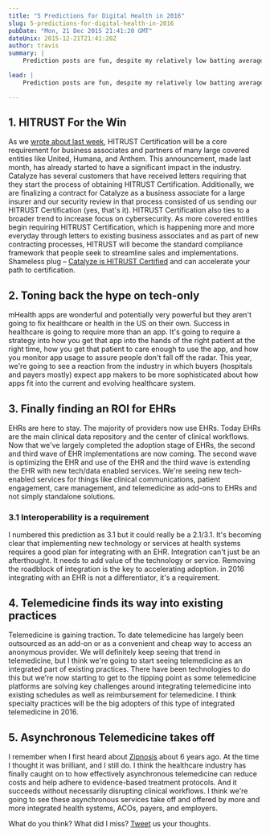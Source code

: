 ```yaml
---
title: "5 Predictions for Digital Health in 2016"
slug: 5-predictions-for-digital-health-in-2016
pubDate: "Mon, 21 Dec 2015 21:41:20 GMT"
dateUnix: 2015-12-21T21:41:20Z
author: travis
summary: |
    Prediction posts are fun, despite my relatively low batting average for success. The hardest part about making predictions in healthcare is timing. And timing can be everything. Lots of predictions, like we'll see X% risk-based or value-based care contracts, are hard to deny but quantifying them in terms of when these changes will tip in the industry is the challenge. With that disclaimer, below are my predictions for healthcare in 2016, with a bend towards healthcare technology.

lead: |
    Prediction posts are fun, despite my relatively low batting average for success. The hardest part about making predictions in healthcare is timing. And timing can be everything. Lots of predictions, like we'll see X% risk-based or value-based care contracts, are hard to deny but quantifying them in terms of when these changes will tip in the industry is the challenge. With that disclaimer, below are my predictions for healthcare in 2016, with a bend towards healthcare technology.

---
```


## 1. HITRUST For the Win

As we [wrote about last week][1], HITRUST Certification will be a core requirement for business associates and partners of many large covered entities like United, Humana, and Anthem. This announcement, made last month, has already started to have a significant impact in the industry. Catalyze has several customers that have received letters requiring that they start the process of obtaining HITRUST Certification. Additionally, we are finalizing a contract for Catalyze as a business associate for a large insurer and our security review in that process consisted of us sending our HITRUST Certification (yes, that's it). HITRUST Certification also ties to a broader trend to increase focus on cybersecurity. As more covered entities begin requiring HITRUST Certification, which is happening more and more everyday through letters to existing business associates and as part of new contracting processes, HITRUST will become the standard compliance framework that people seek to streamline sales and implementations. Shameless plug – [Catalyze is HITRUST Certified][2] and can accelerate your path to certification.

## 2. Toning back the hype on tech-only

mHealth apps are wonderful and potentially very powerful but they aren't going to fix healthcare or health in the US on their own. Success in healthcare is going to require more than an app. It's going to require a strategy into how you get that app into the hands of the right patient at the right time, how you get that patient to care enough to use the app, and how you monitor app usage to assure people don't fall off the radar. This year, we're going to see a reaction from the industry in which buyers (hospitals and payers mostly) expect app makers to be more sophisticated about how apps fit into the current and evolving healthcare system.

## 3. Finally finding an ROI for EHRs

EHRs are here to stay. The majority of providers now use EHRs. Today EHRs are the main clinical data repository and the center of clinical workflows. Now that we've largely completed the adoption stage of EHRs, the second and third wave of EHR implementations are now coming. The second wave is optimizing the EHR and use of the EHR and the third wave is extending the EHR with new tech/data enabled services. We're seeing new tech-enabled services for things like clinical communications, patient engagement, care management, and telemedicine as add-ons to EHRs and not simply standalone solutions.

### 3.1 Interoperability is a requirement

I numbered this prediction as 3.1 but it could really be a 2.1/3.1. It's becoming clear that implementing new technology or services at health systems requires a good plan for integrating with an EHR. Integration can't just be an afterthought. It needs to add value of the technology or service. Removing the roadblock of integration is the key to accelerating adoption. in 2016 integrating with an EHR is not a differentiator, it's a requirement.

## 4. Telemedicine finds its way into existing practices

Telemedicine is gaining traction. To date telemedicine has largely been outsourced as an add-on or as a convenient and cheap way to access an anonymous provider. We will definitely keep seeing that trend in telemedicine, but I think we're going to start seeing telemedicine as an integrated part of existing practices. There have been technologies to do this but we're now starting to get to the tipping point as some telemedicine platforms are solving key challenges around integrating telemedicine into existing schedules as well as reimbursement for telemedicine. I think specialty practices will be the big adopters of this type of integrated telemedicine in 2016.

## 5. Asynchronous Telemedicine takes off

I remember when I first heard about [Zipnosis][3] about 6 years ago. At the time I thought it was brilliant, and I still do. I think the healthcare industry has finally caught on to how effectively asynchronous telemedicine can reduce costs and help adhere to evidence-based treatment protocols. And it succeeds without necessarily disrupting clinical workflows. I think we're going to see these asynchronous services take off and offered by more and more integrated health systems, ACOs, payers, and employers.

What do you think? What did I miss? [Tweet][4] us your thoughts.

[1]: http://content.catalyze.io/blog/hitrust-will-be-a-core-requirement-to-do-business-with-healthcare-enterprises
[2]: http://content.catalyze.io/blog/catalyze-is-hitrust-certified
[3]: https://catalyze.io/customers/zipnosis
[4]: https://twitter.com/catalyzeio
